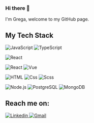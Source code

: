 ### Hi there 👋

I'm Grega, welcome to my GitHub page.

## My Tech Stack
 <p>
  <img alt="JavaScript" src="https://img.shields.io/badge/JavaScript-323330?style=for-the-badge&logo=javascript&logoColor=F7DF1E" />
  <img alt="TypeScript" src="https://img.shields.io/badge/TypeScript-007ACC?style=for-the-badge&logo=typescript&logoColor=white" />
 </p>
 <p>
  <img alt="React" src="https://img.shields.io/badge/React-20232A?style=for-the-badge&logo=react&logoColor=61DAFB" />
 </p>
 <p>
  <img alt="React" src="https://img.shields.io/badge/React-20232A?style=for-the-badge&logo=react&logoColor=61DAFB" />
  <img alt="Vue" src="https://img.shields.io/badge/React-20232A?style=for-the-badge&logo=react&logoColor=61DAFB" />
 </p>
 <p>
  <img alt="HTML" src="https://img.shields.io/badge/HTML-239120?style=for-the-badge&logo=html5&logoColor=white" />
  <img alt="Css" src="https://img.shields.io/badge/CSS-239120?&style=for-the-badge&logo=css3&logoColor=white" />
  <img alt="Scss" src="https://img.shields.io/badge/Sass-CC6699?style=for-the-badge&logo=sass&logoColor=white" />
 </p>
 <p>
   <img alt="Node.js" src="https://img.shields.io/badge/Node.js-43853D?style=for-the-badge&logo=node.js&logoColor=white" />
  <img alt="PostgreSQL" src="https://img.shields.io/badge/PostgreSQL-316192?style=for-the-badge&logo=postgresql&logoColor=white" />
  <img alt="MongoDB" src="https://img.shields.io/badge/MongoDB-4EA94B?style=for-the-badge&logo=mongodb&logoColor=white" />
</p>

## Reach me on:
<p>
<a href="https://www.linkedin.com/in/erzengrega/"> <img alt="Linkedin" src="https://img.shields.io/badge/LinkedIn-0077B5?style=for-the-badge&logo=linkedin&logoColor=white"/>  
<a href="grega.erzen@outlook.com"> <img alt="Gmail" src="https://img.shields.io/badge/Microsoft_Outlook-0078D4?style=for-the-badge&logo=microsoft-outlook&logoColor=white" />   
</p>
